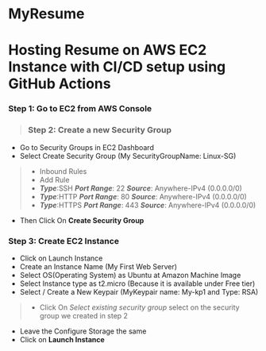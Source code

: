 # MyResume
# Hosting Resume on AWS EC2 Instance with CI/CD setup using GitHub Actions
### Step 1: Go to EC2 from AWS Console 

>### Step 2: Create a new Security Group
  * Go to Security Groups in EC2 Dashboard
  * Select Create Security Group (My SecurityGroupName: Linux-SG)
  > * Inbound Rules
  > * Add Rule
  > * ***Type***:SSH  ***Port Range***: 22 ***Source***: Anywhere-IPv4 (0.0.0.0/0)
  > * ***Type***:HTTP  ***Port Range***: 80 ***Source***: Anywhere-IPv4 (0.0.0.0/0)
  > * ***Type***:HTTPS  ***Port Range***: 443 ***Source***: Anywhere-IPv4 (0.0.0.0/0)
  >  
  * Then Click On **Create Security Group**
 
### Step 3: Create EC2 Instance
  * Click on Launch Instance
  * Create an Instance Name (My First Web Server)
  * Select OS(Operating System) as Ubuntu at Amazon Machine Image
  * Select Instance type as t2.micro (Because it is available under Free tier)
  * Select / Create a New Keypair (MyKeypair name: My-kp1 and Type: RSA)
>
> * Click On *Select existing security group* select on the security group we created in step 2
  * Leave the Configure Storage the same
  * Click on **Launch Instance**
 

